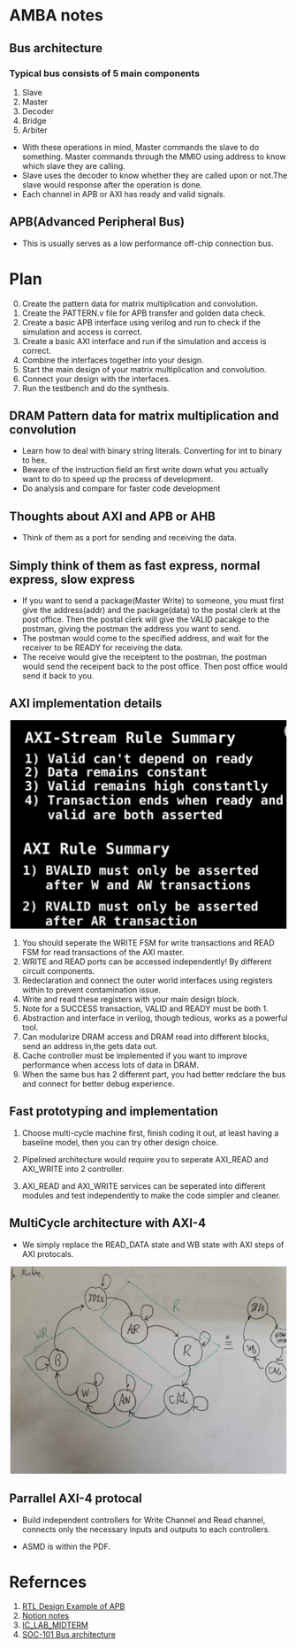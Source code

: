 # AMBA notes
## Bus architecture
### Typical bus consists of 5 main components
1. Slave
2. Master
3. Decoder
4. Bridge
5. Arbiter

- With these operations in mind, Master commands the slave to do something. Master commands through the MMIO using address to know which slave they are calling.
- Slave uses the decoder to know whether they are called upon or not.The slave would response after the operation is done.
- Each channel in APB or AXI has ready and valid signals.

## APB(Advanced Peripheral Bus)
- This is usually serves as a low performance off-chip connection bus.

# Plan
0. Create the pattern data for matrix multiplication and convolution.
1. Create the PATTERN.v file for APB transfer and golden data check.
2. Create a basic APB interface using verilog and run to check if the simulation and access is correct.
3. Create a basic AXI interface and run if the simulation and access is correct.
4. Combine the interfaces together into your design.
5. Start the main design of your matrix multiplication and convolution.
6. Connect your design with the interfaces.
7. Run the testbench and do the synthesis.

## DRAM Pattern data for matrix multiplication and convolution
- Learn how to deal with binary string literals. Converting for int to binary to hex.
- Beware of the instruction field an first write down what you actually want to do to speed up the process of development.
- Do analysis and compare for faster code development

## Thoughts about AXI and APB or AHB
- Think of them as a port for sending and receiving the data.
## Simply think of them as fast express,  normal express, slow express
- If you want to send a package(Master Write) to someone, you must first give the address(addr) and the package(data) to the postal clerk at the post office. Then the postal clerk will give the VALID pacakge to the postman, giving the postman the address you want to send.
- The postman would come to the specified address, and wait for the receiver to be READY for receiving the data.
- The receive would give the receiptent to the postman, the postman would send the receipent back to the post office. Then post office would send it back to you.

## AXI implementation details

<p align="center">
  <img src="./AXI-STREAM-RULE.jpg" width="500" heigh ="500">
</p>

1. You should seperate the WRITE FSM for write transactions and READ FSM for read transactions of the AXI master.
2. WRITE and READ ports can be accessed independently! By different circuit components.
3. Redeclaration and connect the outer world interfaces using registers within to prevent contamination issue.
4. Write and read these registers with your main design block.
5. Note for a SUCCESS transaction, VALID and READY must be both 1.
6. Abstraction and interface in verilog, though tedious, works as a powerful tool.
7. Can modularize DRAM access and DRAM read into different blocks, send an address in,the gets data out.
8. Cache controller must be implemented if you want to improve performance when access lots of data in DRAM.
9. When the same bus has 2 different part, you had better redclare the bus and connect for better debug experience.


## Fast prototyping and implementation
1. Choose multi-cycle machine first, finish coding it out, at least having a baseline model, then you can try other design choice.

2. Pipelined architecture would require you to seperate AXI_READ and AXI_WRITE into 2 controller.

3. AXI_READ and AXI_WRITE services can be seperated into different modules and test independently to make the code simpler and cleaner.


## MultiCycle architecture with AXI-4
- We simply replace the READ_DATA state and WB state with AXI steps of AXI protocals.

<p align="center">
  <img src="./MultiCycle_AXI.jpg" width="500" heigh ="500">
</p>

## Parrallel AXI-4 protocal
- Build independent controllers for Write Channel and Read channel, connects only the necessary inputs and outputs to each controllers.

- ASMD is within the PDF.

# Refernces
1. [RTL Design Example of APB](https://www.youtube.com/watch?v=ZtM4H8OCWDI&t=1441s)
2. [Notion notes](https://www.notion.so/06582258d7f845bc94b2a0919d011789?v=7b865b48469b4ef2b909d6cd4ceeb4a0&p=3c7f403061c247e5af8b6d6a57572edc&pm=s)
3. [IC_LAB_MIDTERM](https://github.com/mirkat1206/2021_Spring_NCTU_ICLAB/tree/main/Midterm_Project)
4. [SOC-101 Bus architecture](https://www.youtube.com/watch?v=EZrl33ZeOKI&list=PLZU5hLL_713ygweO3b_9KiZUJuEI7I5yK&t=456s)
